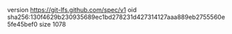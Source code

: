 version https://git-lfs.github.com/spec/v1
oid sha256:130f4629b230935689ec1bd278231d427314127aaa889eb2755560e5fe45bef0
size 1078
